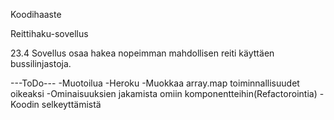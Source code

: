 Koodihaaste

Reittihaku-sovellus

23.4 Sovellus osaa hakea nopeimman mahdollisen reiti käyttäen bussilinjastoja.

---ToDo---
-Muotoilua
-Heroku
-Muokkaa array.map toiminnallisuudet oikeaksi
-Ominaisuuksien jakamista omiin komponentteihin(Refactorointia)
-Koodin selkeyttämistä